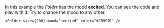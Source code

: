 In this example the _Folder_ has the mood <b>excited</b>. You can see the code and play with it. Try to change the mood to any other.

```
<Folder size={200} mood="excited" color="#CB997E" />
```
